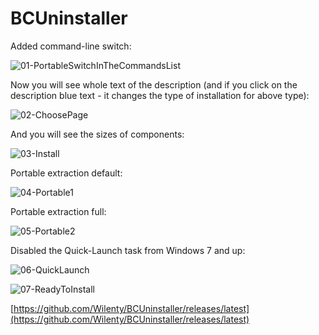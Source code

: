 # BCUninstaller

Added command-line switch:

![01-PortableSwitchInTheCommandsList](https://user-images.githubusercontent.com/61757638/171054185-0659b4c9-0d58-46c8-afcf-251242bdbd6b.png)

Now you will see whole text of the description (and if you click on the description blue text - it changes the type of installation for above type):

![02-ChoosePage](https://user-images.githubusercontent.com/61757638/171054233-45f2afdd-da93-45d3-a18d-356f8d179280.png)

And you will see the sizes of components:

![03-Install](https://user-images.githubusercontent.com/61757638/171054245-35d4b148-edb4-41f4-9bb7-5fec505f56d6.png)

Portable extraction default:

![04-Portable1](https://user-images.githubusercontent.com/61757638/171054260-717cdac7-de71-44e1-9a63-c028ff30a537.png)

Portable extraction full:

![05-Portable2](https://user-images.githubusercontent.com/61757638/171054279-41d316f6-3250-465a-8a59-57c8e7aa5060.png)

Disabled the Quick-Launch task from Windows 7 and up:

![06-QuickLaunch](https://user-images.githubusercontent.com/61757638/171054286-e59e10aa-7078-4059-90e4-09b2b46ade7a.png)

![07-ReadyToInstall](https://user-images.githubusercontent.com/61757638/171054299-7adddab1-a070-480b-8d66-e166977b7901.png)

[https://github.com/Wilenty/BCUninstaller/releases/latest](https://github.com/Wilenty/BCUninstaller/releases/latest)
